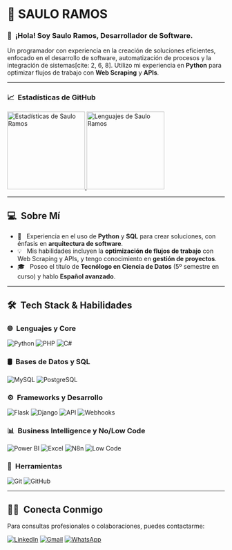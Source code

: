# 🚀 SAULO RAMOS

### 👋 &nbsp;¡Hola! Soy Saulo Ramos, Desarrollador de Software.

Un programador con experiencia en la creación de soluciones eficientes, enfocado en el desarrollo de software, automatización de procesos y la integración de sistemas[cite: 2, 6, 8]. Utilizo mi experiencia en **Python** para optimizar flujos de trabajo con **Web Scraping** y **APIs**.

---
### 📈 &nbsp;Estadísticas de GitHub 

<p>
<a href="https://github.com/sauloramos">
  <img height="180em" src="https://github-readme-stats.vercel.app/api?username=cdthomp1&show_icons=true&theme=radical" alt="Estadísticas de Saulo Ramos" />
  <img height="180em" src="https://github-readme-stats-eight-theta.vercel.app/api/top-langs/?username=cdthomp1&theme=radical&layout=compact&exclude_lang=java+r" alt="Lenguajes de Saulo Ramos" />
</a>
</p>

---


## 💻 &nbsp;Sobre Mí

* 🤔 &nbsp; Experiencia en el uso de **Python** y **SQL** para crear soluciones, con énfasis en **arquitectura de software**.
* 💡 &nbsp; Mis habilidades incluyen la **optimización de flujos de trabajo** con Web Scraping y APIs, y tengo conocimiento en **gestión de proyectos**.
* 🎓 &nbsp; Poseo el título de **Tecnólogo en Ciencia de Datos** (5º semestre en curso) y hablo **Español avanzado**.

---

## 🛠️ &nbsp;Tech Stack & Habilidades


### 🌐 &nbsp;Lenguajes y Core
![Python](https://img.shields.io/badge/Python-3670A0?style=flat&logo=python&logoColor=ffdd54)
![PHP](https://img.shields.io/badge/PHP-777BB4?style=flat&logo=php&logoColor=white)
![C#](https://img.shields.io/badge/C%23-239120?style=flat&logo=c-sharp&logoColor=white)

### 🛢 &nbsp;Bases de Datos y SQL
![MySQL](https://img.shields.io/badge/MySQL-00000F?style=flat&logo=mysql&logoColor=white)
![PostgreSQL](https://img.shields.io/badge/PostgreSQL-316192?style=flat&logo=postgresql&logoColor=white)

### ⚙️ &nbsp;Frameworks y Desarrollo
![Flask](https://img.shields.io/badge/Flask-000000?style=flat&logo=flask&logoColor=white)
![Django](https://img.shields.io/badge/Django-092E20?style=flat&logo=django&logoColor=white)
![API](https://img.shields.io/badge/API-555555?style=flat&logo=semantic-web&logoColor=white)
![Webhooks](https://img.shields.io/badge/Webhooks-000000?style=flat&logo=webhook&logoColor=white)

### 📊 &nbsp;Business Intelligence y No/Low Code
![Power BI](https://img.shields.io/badge/Power%20BI-F2C811?style=flat&logo=power-bi&logoColor=black)
![Excel](https://img.shields.io/badge/Excel-217346?style=flat&logo=microsoft-excel&logoColor=white)
![N8n](https://img.shields.io/badge/N8n-FF5733?style=flat&logo=n8n&logoColor=white)
![Low Code](https://img.shields.io/badge/No%2FLow%20Code-4B0082?style=flat&labelColor=555555) 

### 🔧 &nbsp;Herramientas
![Git](https://img.shields.io/badge/Git-F05032?style=flat&logo=git&logoColor=white)
![GitHub](https://img.shields.io/badge/GitHub-100000?style=flat&logo=github&logoColor=white)

---


## 🤝🏻 &nbsp;Conecta Conmigo

Para consultas profesionales o colaboraciones, puedes contactarme:

<p align="left">
<a href="https://www.linkedin.com/in/sauloramos"><img src="https://img.shields.io/badge/-Saulo%20Ramos-0077B5?style=flat-square&logo=Linkedin&logoColor=white" alt="LinkedIn"/></a>
<a href="mailto:sramos.saulo@gmail.com"><img src="https://img.shields.io/badge/-sramos.saulo@gmail.com-D14836?style=flat-square&logo=Gmail&logoColor=white" alt="Gmail"/></a>
<a href="https://wa.me/56938929605"><img src="https://img.shields.io/badge/-WhatsApp-25D366?style=flat-square&logo=whatsapp&logoColor=white" alt="WhatsApp"/></a>

</p>
